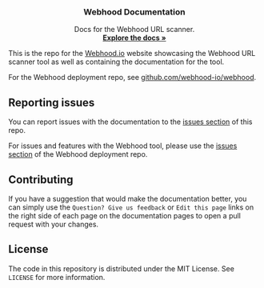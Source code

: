 
<div align="center">
<h3 align="center">Webhood Documentation</h3>

  <p align="center">
    Docs for the Webhood URL scanner. 
    <br />
    <a href="https://webhood.io"><strong>Explore the docs »</strong></a>
    <br />
</div>

This is the repo for the [Webhood.io](https://webhood.io) website showcasing the Webhood URL scanner tool as well as containing the documentation for the tool. 

For the Webhood deployment repo, see [github.com/webhood-io/webhood](https://github.com/webhood-io/webhood).

## Reporting issues

You can report issues with the documentation to the [issues section](https://github.com/webhood-io/docs) of this repo.

For issues and features with the Webhood tool, please use the [issues section](https://github.com/webhood-io/webhood/issues) of the Webhood deployment repo.

## Contributing

If you have a suggestion that would make the documentation better, you can simply use the `Question? Give us feedback` or `Edit this page` links on the right side of each page on the documentation pages to open a pull request with your changes.

## License

The code in this repository is distributed under the MIT License. See `LICENSE` for more information.
